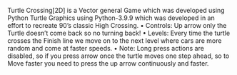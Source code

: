 Turtle Crossing[2D] is a Vector general Game which was developed using Python Turtle Graphics using Python-3.9.9 which was developed in an effort to recreate 90’s classic High Crossing.
•	Controls: Up arrow only the Turtle doesn’t come back so no turning back!
•	Levels: Every time the turtle crosses the Finish line we move on to the next level where cars    are more random and come at faster speeds.
•	Note: Long press actions are disabled, so if you press arrow once the turtle moves one step ahead, so to Move faster you need to press the up arrow continuously and faster.
